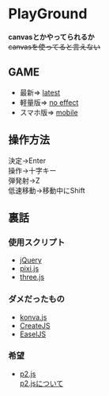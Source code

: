 # PlayGround

**canvasとかやってられるか**<br>
~~canvasを使ってると言えない~~

## GAME
* 最新=>
[latest](https://akatsuki1910.github.io/PlayGround/pixi/main.html)<br>
* 軽量版=>
[no effect](https://akatsuki1910.github.io/PlayGround/no_eff/main.html)<br>
* スマホ版=>
[mobile](https://akatsuki1910.github.io/PlayGround/mobile/main.html)<br>

## 操作方法
決定→Enter<br>
操作→十字キー<br>
弾発射→Z<br>
低速移動→移動中にShift<br>

## 裏話
### 使用スクリプト
* [jQuery](https://jquery.com/)
* [pixi.js](http://www.pixijs.com/)
* [three.js](https://threejs.org)

### ダメだったもの
* [konva.js](https://konvajs.org/)
* [CreateJS](https://createjs.com/)
* [EaselJS](https://www.createjs.com/easeljs)

### 希望
* [p2.js](https://github.com/schteppe/p2.js)<br>
[p2.jsについて](https://blog.applibot.co.jp/2017/09/06/p2-js/)

